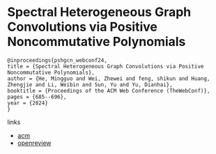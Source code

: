 # Spectral Heterogeneous Graph Convolutions via Positive Noncommutative Polynomials

```
@inproceedings{pshgcn_webconf24,
title = {Spectral Heterogeneous Graph Convolutions via Positive Noncommutative Polynomials},
author = {He, Mingguo and Wei, Zhewei and feng, shikun and Huang, Zhengjie and Li, Weibin and Sun, Yu and Yu, Dianhai},
booktitle = {Proceedings of the ACM Web Conference (TheWebConf)},
pages = {685--696},
year = {2024}
}
```

links
- [acm](https://dl.acm.org/doi/10.1145/3589334.3645515)
- [openreview](https://openreview.net/forum?id=ANcZw18XWb)
